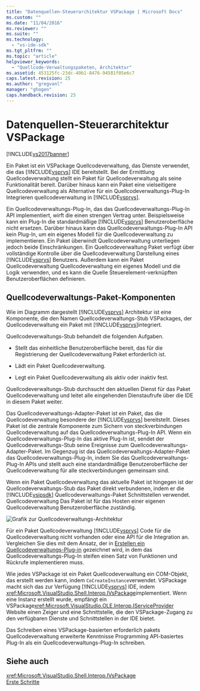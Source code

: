 ```yaml
---
title: "Datenquellen-Steuerarchitektur VSPackage | Microsoft Docs"
ms.custom: ""
ms.date: "11/04/2016"
ms.reviewer: ""
ms.suite: ""
ms.technology: 
  - "vs-ide-sdk"
ms.tgt_pltfrm: ""
ms.topic: "article"
helpviewer_keywords: 
  - "Quellcode-Verwaltungspaketen, Architektur"
ms.assetid: 453125fc-23dc-49b1-8476-94581f05e6c7
caps.latest.revision: 25
ms.author: "gregvanl"
manager: "ghogen"
caps.handback.revision: 25
---
```

# Datenquellen-Steuerarchitektur VSPackage
[!INCLUDE[vs2017banner](../../code-quality/includes/vs2017banner.md)]

Ein Paket ist ein VSPackage Quellcodeverwaltung, das Dienste verwendet, die das [!INCLUDE[vsprvs](../../code-quality/includes/vsprvs_md.md)] IDE bereitstellt.  Bei der Ermittlung Quellcodeverwaltung stellt ein Paket für Quellcodeverwaltung als seine Funktionalität bereit.  Darüber hinaus kann ein Paket eine vielseitigere Quellcodeverwaltung als Alternative für ein Quellcodeverwaltungs\-Plug\-In Integrieren quellcodeverwaltung in [!INCLUDE[vsprvs](../../code-quality/includes/vsprvs_md.md)].  
  
 Ein Quellcodeverwaltungs\-Plug\-In, das das Quellcodeverwaltungs\-Plug\-In API implementiert, wirft die einen strengen Vertrag unter.  Beispielsweise kann ein Plug\-In die standardmäßige [!INCLUDE[vsprvs](../../code-quality/includes/vsprvs_md.md)] Benutzeroberfläche nicht ersetzen.  Darüber hinaus kann das Quellcodeverwaltungs\-Plug\-In API kein Plug\-In, um ein eigenes Modell für die Quellcodeverwaltung zu implementieren.  Ein Paket überwindt Quellcodeverwaltung unterliegen jedoch beide Einschränkungen.  Ein Quellcodeverwaltung Paket verfügt über vollständige Kontrolle über die Quellcodeverwaltung Darstellung eines [!INCLUDE[vsprvs](../../code-quality/includes/vsprvs_md.md)] Benutzers.  Außerdem kann ein Paket Quellcodeverwaltung Quellcodeverwaltung ein eigenes Modell und die Logik verwenden, und es kann die Quelle Steuerelement\-verknüpften Benutzeroberflächen definieren.  
  
## Quellcodeverwaltungs\-Paket\-Komponenten  
 Wie im Diagramm dargestellt [!INCLUDE[vsprvs](../../code-quality/includes/vsprvs_md.md)] Architektur ist eine Komponente, die den Namen Quellcodeverwaltungs\-Stub VSPackages, der Quellcodeverwaltung ein Paket mit [!INCLUDE[vsprvs](../../code-quality/includes/vsprvs_md.md)]integriert.  
  
 Quellcodeverwaltungs\-Stub behandelt die folgenden Aufgaben.  
  
-   Stellt das einheitliche Benutzeroberfläche bereit, das für die Registrierung der Quellcodeverwaltung Paket erforderlich ist.  
  
-   Lädt ein Paket Quellcodeverwaltung.  
  
-   Legt ein Paket Quellcodeverwaltung als aktiv oder inaktiv fest.  
  
 Quellcodeverwaltungs\-Stub durchsucht den aktuellen Dienst für das Paket Quellcodeverwaltung und leitet alle eingehenden Dienstaufrufe über die IDE in diesem Paket weiter.  
  
 Das Quellcodeverwaltungs\-Adapter\-Paket ist ein Paket, das die Quellcodeverwaltung besondere der [!INCLUDE[vsprvs](../../code-quality/includes/vsprvs_md.md)] bereitstellt.  Dieses Paket ist die zentrale Komponente zum Sichern von steckverbindungen Quellcodeverwaltung auf das Quellcodeverwaltungs\-Plug\-In API.  Wenn ein Quellcodeverwaltungs\-Plug\-In das aktive Plug\-In ist, sendet der Quellcodeverwaltungs\-Stub seine Ereignisse zum Quellcodeverwaltungs\-Adapter\-Paket.  Im Gegenzug ist das Quellcodeverwaltungs\-Adapter\-Paket das Quellcodeverwaltungs\-Plug\-In, indem Sie das Quellcodeverwaltungs\-Plug\-In APIs und stellt auch eine standardmäßige Benutzeroberfläche der Quellcodeverwaltung für alle steckverbindungen gemeinsam sind.  
  
 Wenn ein Paket Quellcodeverwaltung das aktuelle Paket ist hingegen ist der Quellcodeverwaltungs\-Stub das Paket direkt verbundenen, indem er die [!INCLUDE[vsipsdk](../../extensibility/includes/vsipsdk_md.md)] Quellcodeverwaltungs\-Paket Schnittstellen verwendet.  Quellcodeverwaltung Das Paket ist für das Hosten einer eigenen Quellcodeverwaltung Benutzeroberfläche zuständig.  
  
 ![Grafik zur Quellcodeverwaltungs&#45;Architektur](~/extensibility/internals/media/vsipsccarch.gif "VSIPSCCArch")  
  
 Für ein Paket Quellcodeverwaltung [!INCLUDE[vsprvs](../../code-quality/includes/vsprvs_md.md)] Code für die Quellcodeverwaltung nicht vorhanden oder eine API für die Integration an.  Vergleichen Sie dies mit dem Ansatz, der in [Erstellen ein Quellcodeverwaltungs\-Plug\-in](../../extensibility/internals/creating-a-source-control-plug-in.md) gezeichnet wird, in dem das Quellcodeverwaltungs\-Plug\-In steifen einen Satz von Funktionen und Rückrufe implementieren muss.  
  
 Wie jedes VSPackage ist ein Paket Quellcodeverwaltung ein COM\-Objekt, das erstellt werden kann, indem `CoCreateInstance`verwendet.  VSPackage macht sich das zur Verfügung [!INCLUDE[vsprvs](../../code-quality/includes/vsprvs_md.md)] IDE, indem <xref:Microsoft.VisualStudio.Shell.Interop.IVsPackage>implementiert.  Wenn eine Instanz erstellt wurde, empfängt ein VSPackage<xref:Microsoft.VisualStudio.OLE.Interop.IServiceProvider> Website einen Zeiger und eine Schnittstelle, die den VSPackage\-Zugang zu den verfügbaren Dienste und Schnittstellen in der IDE bietet.  
  
 Das Schreiben eines VSPackage\-basierten erforderlich pakets Quellcodeverwaltung erweiterte Kenntnisse Programming API\-basiertes Plug\-In als ein Quellcodeverwaltungs\-Plug\-In schreiben.  
  
## Siehe auch  
 <xref:Microsoft.VisualStudio.Shell.Interop.IVsPackage>   
 [Erste Schritte](../../extensibility/internals/getting-started-with-source-control-vspackages.md)